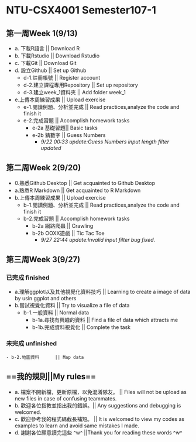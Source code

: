 ﻿# NTU-CSX4001 Semester107-1
## 第一周Week 1(9/13)
- a. 下載R語言             || Download R
- b. 下載Rstudio           || Download Rstudio
- c. 下載Git               || Download Git
- d. 設立Github            || Set up Github
	- d-1.註冊帳號                   || Register account
	- d-2.建立課程專用Repository    || Set up repository
	- d-3.建立week_1資料夾            || Add folder week_1
- e.上傳本周練習成果		|| Upload exercise
	- e-1.閱讀例題、分析並完成		|| Read practices,analyze the code and finish it
	- e-2.完成習題	|| Accomplish homework tasks
		- e-2a 基礎習題|| Basic tasks
		- e-2b 猜數字	|| Guess Numbers
			- *9/22 00:33 update:Guess Numbers input length filter updated*
## 第二周Week 2(9/20)
- 0.熟悉Github Desktop		|| Get acquainted to Github Desktop
- a.熟悉R Markdown		|| Get acquainted to R Markdown
- b.上傳本周練習成果		|| Upload exercise
	- b-1.閱讀例題、分析並完成	|| Read practices,analyze the code and finish it
	- b-2.完成習題	|| Accomplish homework tasks
		- b-2a 網路爬蟲 || Crawling
		- b-2b OOXX遊戲	|| Tic Tac Toe
			- *9/27 22:44 update:Invalid input filter bug fixed.* 
## 第三周Week 3(9/27)
### 已完成 finished
- a.理解ggplot以及其他視覺化資料技巧		|| Learning to create a image of data by usin ggplot and others
- b.嘗試視覺化資料		|| Try to visualize a file of data
	- b-1.一般資料		|| Normal data
		- b-1a.尋找有興趣的資料	|| Find a file of data which attracts me
		- b-1b.完成資料視覺化	|| Complete the task
### 未完成 unfinished
	- b-2.地圖資料		|| Map data

## ==我的規則||My rules==
 - a. 檔案不開新檔，更新原檔，以免混淆隊友。	|| Files will not be upload as new files in case of confusing teammates.
 - b. 歡迎各位指教並指出我的錯誤。|| Any suggestions and debugging is welcomed.
 - c. 歡迎參考我的程式碼截長補短。	|| It is welcomed to view my codes as examples to learn and avoid same mistakes I made.
 - d. 謝謝各位願意讀完這些 ^w^	||Thank you for reading these words ^w^
